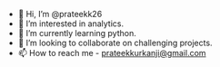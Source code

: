 - 👋 Hi, I’m @prateekk26
- 👀 I’m interested in analytics.
- 🌱 I’m currently learning python.
- 💞️ I’m looking to collaborate on challenging projects.
- 📫 How to reach me - prateekkurkanji@gmail.com

<!---
prateekk26/prateekk26 is a ✨ special ✨ repository because its `README.md` (this file) appears on your GitHub profile.
You can click the Preview link to take a look at your changes.
--->
